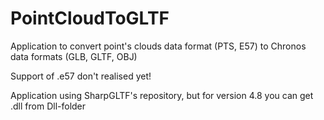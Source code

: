 # PointCloudToGLTF
Application to convert point's clouds data format (PTS, E57) to Chronos data formats (GLB, GLTF, OBJ)

Support of .e57 don't realised yet!

Application using SharpGLTF's repository, but for version 4.8 you can get .dll from Dll-folder
